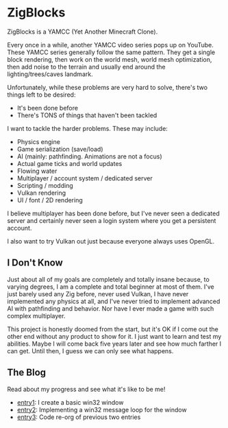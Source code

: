 # ZigBlocks
ZigBlocks is a YAMCC (Yet Another Minecraft Clone).

Every once in a while, another YAMCC video series
pops up on YouTube. These YAMCC series generally
follow the same pattern. They get a single block
rendering, then work on the world mesh, world mesh
optimization, then add noise to the terrain and
usually end around the lighting/trees/caves landmark.

Unfortunately, while these problems are very hard
to solve, there's two things left to be desired:

- It's been done before
- There's TONS of things that haven't been tackled

I want to tackle the harder problems. These may
include:

- Physics engine
- Game serialization (save/load)
- AI (mainly: pathfinding. Animations are not a focus)
- Actual game ticks and world updates
- Flowing water
- Multiplayer / account system / dedicated server
- Scripting / modding
- Vulkan rendering
- UI / font / 2D rendering

I believe multiplayer has been done before, but
I've never seen a dedicated server and certainly never
seen a login system where you get a persistent account.

I also want to try Vulkan out just because everyone
always uses OpenGL.

## I Don't Know
Just about all of my goals are completely and totally
insane because, to varying degrees, I am a complete and
total beginner at most of them. I've just barely used
any Zig before, never used Vulkan, I have never implemented
any physics at all, and I've never tried to implement
advanced AI with pathfinding and behavior. Nor have I
ever made a game with such complex multiplayer.

This project is honestly doomed from the start, but it's
OK if I come out the other end without any product to show
for it. I just want to learn and test my abilities. Maybe
I will come back five years later and see how much farther
I can get. Until then, I guess we can only see what happens.

## The Blog
Read about my progress and see what it's like to be me!

- [entry1](blog/entry1.md): I create a basic win32 window
- [entry2](blog/entry2.md): Implementing a win32 message loop for the window
- [entry3](blog/entry3.md): Code re-org of previous two entries